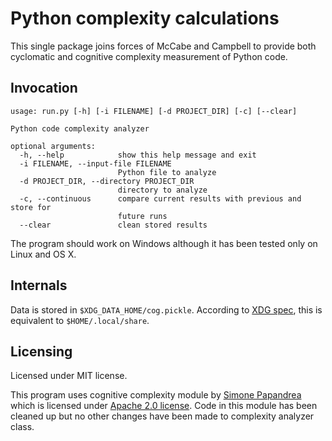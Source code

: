 # Python complexity calculations

This single package joins forces of McCabe and Campbell to provide both cyclomatic and cognitive complexity measurement of Python code.

## Invocation

```
usage: run.py [-h] [-i FILENAME] [-d PROJECT_DIR] [-c] [--clear]

Python code complexity analyzer

optional arguments:
  -h, --help            show this help message and exit
  -i FILENAME, --input-file FILENAME
                        Python file to analyze
  -d PROJECT_DIR, --directory PROJECT_DIR
                        directory to analyze
  -c, --continuous      compare current results with previous and store for
                        future runs
  --clear               clean stored results
```

The program should work on Windows although it has been tested only on Linux and OS X.

## Internals

Data is stored in `$XDG_DATA_HOME/cog.pickle`. According to [XDG spec](https://specifications.freedesktop.org/basedir-spec/basedir-spec-latest.html), this is equivalent to `$HOME/.local/share`.

## Licensing

Licensed under MIT license.

This program uses cognitive complexity module by [Simone Papandrea](https://github.com/SI3P/CognitiveComplexity) which is licensed under [Apache 2.0 license](https://github.com/SI3P/CognitiveComplexity/blob/master/LICENSE). Code in this module has been cleaned up but no other changes have been made to complexity analyzer class.
